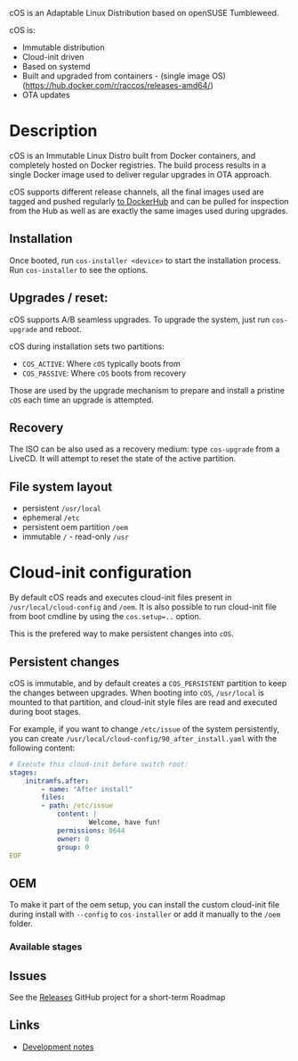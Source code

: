 cOS is an Adaptable Linux Distribution based on openSUSE Tumbleweed.

cOS is:
- Immutable distribution
- Cloud-init driven
- Based on systemd
- Built and upgraded from containers - (single image OS)(https://hub.docker.com/r/raccos/releases-amd64/)
- OTA updates

# Description

cOS is an Immutable Linux Distro built from Docker containers, and completely hosted on Docker registries. The build process results in a single Docker image used to deliver regular upgrades in OTA approach.

cOS supports different release channels, all the final images used are tagged and pushed regularly [to DockerHub](https://hub.docker.com/r/raccos/releases-amd64/) and can be pulled for inspection from the Hub as well as are exactly the same images used during upgrades.

## Installation

Once booted, run `cos-installer <device>` to start the installation process. Run `cos-installer` to see the options.


## Upgrades / reset:

cOS supports A/B seamless upgrades. To upgrade the system, just run `cos-upgrade` and reboot.

cOS during installation sets two partitions:
- `COS_ACTIVE`: Where `cOS` typically boots from
- `COS_PASSIVE`: Where `cOS` boots from recovery

Those are used by the upgrade mechanism to prepare and install a pristine `cOS` each time an upgrade is attempted.


## Recovery

The ISO can be also used as a recovery medium: type `cos-upgrade` from a LiveCD. It will attempt to reset the state of the active partition.

## File system layout

- persistent `/usr/local`
- ephemeral `/etc`
- persistent oem partition `/oem`
- immutable `/` - read-only `/usr`

# Cloud-init configuration

By default cOS reads and executes cloud-init files present in `/usr/local/cloud-config` and `/oem`. It is also possible to run cloud-init file from boot cmdline by using  the `cos.setup=..` option. 

This is the prefered way to make persistent changes into `cOS`.

## Persistent changes

cOS is immutable, and by default creates a `COS_PERSISTENT` partition to keep the changes between upgrades. When booting into `cOS`, `/usr/local` is mounted to that partition, and cloud-init style files are read and executed during boot stages.

For example, if you want to change `/etc/issue` of the system persistently, you can create `/usr/local/cloud-config/90_after_install.yaml` with the following content:

```yaml
# Execute this cloud-init before switch root:
stages:
    initramfs.after:
        - name: "After install"
        files:
        - path: /etc/issue
            content: |
                    Welcome, have fun!
            permissions: 0644
            owner: 0
            group: 0
EOF
```

## OEM

To make it part of the oem setup, you can install the custom cloud-init file during install with `--config` to `cos-installer` or add it manually to the `/oem` folder.

### Available stages

## Issues

See the [Releases](https://github.com/mudler/cOS/projects/1) GitHub project for a short-term Roadmap

## Links

- [Development notes](/docs/dev.md)